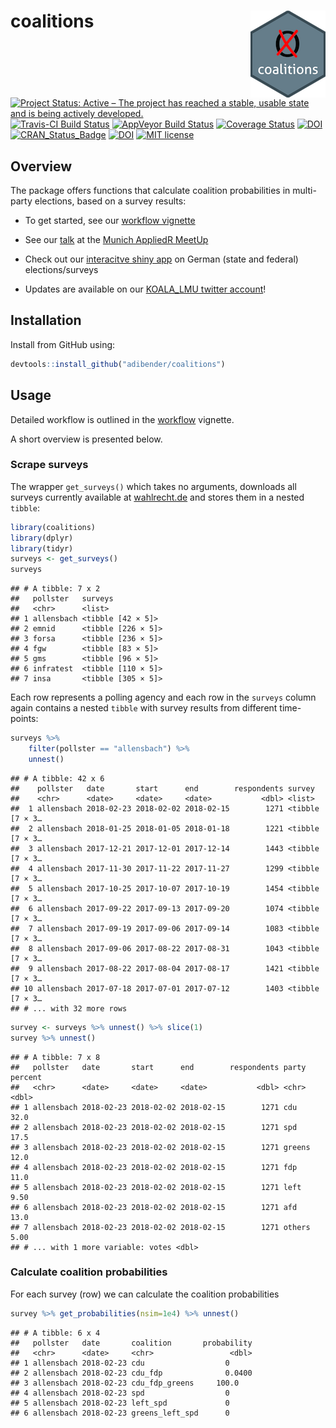 
# coalitions <img src="man/figures/logo.png" align="right" />

[![Project Status: Active – The project has reached a stable, usable
state and is being actively
developed.](https://www.repostatus.org/badges/latest/active.svg)](https://www.repostatus.org/#active)
[![Travis-CI Build
Status](https://travis-ci.org/adibender/coalitions.svg?branch=master)](https://travis-ci.org/adibender/coalitions)
[![AppVeyor Build
Status](https://ci.appveyor.com/api/projects/status/github/adibender/coalitions?branch=master&svg=true)](https://ci.appveyor.com/project/adibender/coalitions)
[![Coverage
Status](https://codecov.io/github/adibender/coalitions/master.svg)](https://codecov.io/github/adibender/coalitions?branch=master)
[![DOI](http://joss.theoj.org/papers/10.21105/joss.00606/status.svg)](https://doi.org/10.21105/joss.00606)
[![CRAN\_Status\_Badge](https://www.r-pkg.org/badges/version/coalitions)](https://cran.r-project.org/package=coalitions)
[![DOI](https://zenodo.org/badge/DOI/10.5281/zenodo.1172594.svg)](https://doi.org/10.5281/zenodo.1172594)
[![MIT
license](https://img.shields.io/badge/license-MIT-brightgreen.svg)](https://opensource.org/licenses/MIT)

## Overview

The package offers functions that calculate coalition probabilities in
multi-party elections, based on a survey results:

  - To get started, see our [workflow
    vignette](https://adibender.github.io/coalitions/articles/workflow.html)

  - See our [talk](https://adibender.netlify.com/talk/appliedr-meetup/)
    at the [Munich AppliedR
    MeetUp](https://www.meetup.com/de-DE/Applied-R-Munich/)

  - Check out our [interacitve shiny
    app](http://koala.stat.uni-muenchen.de/) on German (state and
    federal) elections/surveys

  - Updates are available on our [KOALA\_LMU twitter
    account](https://twitter.com/KOALA_LMU)\!

## Installation

Install from GitHub using:

``` r
devtools::install_github("adibender/coalitions")
```

## Usage

Detailed workflow is outlined in the
[workflow](https://adibender.github.io/coalitions/articles/workflow.html)
vignette.

A short overview is presented below.

### Scrape surveys

The wrapper `get_surveys()` which takes no arguments, downloads all
surveys currently available at
[wahlrecht.de](https://www.wahlrecht.de/umfragen) and stores them in a
nested `tibble`:

``` r
library(coalitions)
library(dplyr)
library(tidyr)
surveys <- get_surveys()
surveys
```

    ## # A tibble: 7 x 2
    ##   pollster   surveys           
    ##   <chr>      <list>            
    ## 1 allensbach <tibble [42 × 5]> 
    ## 2 emnid      <tibble [226 × 5]>
    ## 3 forsa      <tibble [236 × 5]>
    ## 4 fgw        <tibble [83 × 5]> 
    ## 5 gms        <tibble [96 × 5]> 
    ## 6 infratest  <tibble [110 × 5]>
    ## 7 insa       <tibble [305 × 5]>

Each row represents a polling agency and each row in the `surveys`
column again contains a nested `tibble` with survey results from
different time-points:

``` r
surveys %>%
    filter(pollster == "allensbach") %>%
    unnest()
```

    ## # A tibble: 42 x 6
    ##    pollster   date       start      end        respondents survey         
    ##    <chr>      <date>     <date>     <date>           <dbl> <list>         
    ##  1 allensbach 2018-02-23 2018-02-02 2018-02-15        1271 <tibble [7 × 3…
    ##  2 allensbach 2018-01-25 2018-01-05 2018-01-18        1221 <tibble [7 × 3…
    ##  3 allensbach 2017-12-21 2017-12-01 2017-12-14        1443 <tibble [7 × 3…
    ##  4 allensbach 2017-11-30 2017-11-22 2017-11-27        1299 <tibble [7 × 3…
    ##  5 allensbach 2017-10-25 2017-10-07 2017-10-19        1454 <tibble [7 × 3…
    ##  6 allensbach 2017-09-22 2017-09-13 2017-09-20        1074 <tibble [7 × 3…
    ##  7 allensbach 2017-09-19 2017-09-06 2017-09-14        1083 <tibble [7 × 3…
    ##  8 allensbach 2017-09-06 2017-08-22 2017-08-31        1043 <tibble [7 × 3…
    ##  9 allensbach 2017-08-22 2017-08-04 2017-08-17        1421 <tibble [7 × 3…
    ## 10 allensbach 2017-07-18 2017-07-01 2017-07-12        1403 <tibble [7 × 3…
    ## # ... with 32 more rows

``` r
survey <- surveys %>% unnest() %>% slice(1)
survey %>% unnest()
```

    ## # A tibble: 7 x 8
    ##   pollster   date       start      end        respondents party  percent
    ##   <chr>      <date>     <date>     <date>           <dbl> <chr>    <dbl>
    ## 1 allensbach 2018-02-23 2018-02-02 2018-02-15        1271 cdu      32.0 
    ## 2 allensbach 2018-02-23 2018-02-02 2018-02-15        1271 spd      17.5 
    ## 3 allensbach 2018-02-23 2018-02-02 2018-02-15        1271 greens   12.0 
    ## 4 allensbach 2018-02-23 2018-02-02 2018-02-15        1271 fdp      11.0 
    ## 5 allensbach 2018-02-23 2018-02-02 2018-02-15        1271 left      9.50
    ## 6 allensbach 2018-02-23 2018-02-02 2018-02-15        1271 afd      13.0 
    ## 7 allensbach 2018-02-23 2018-02-02 2018-02-15        1271 others    5.00
    ## # ... with 1 more variable: votes <dbl>

### Calculate coalition probabilities

For each survey (row) we can calculate the coalition probabilities

``` r
survey %>% get_probabilities(nsim=1e4) %>% unnest()
```

    ## # A tibble: 6 x 4
    ##   pollster   date       coalition       probability
    ##   <chr>      <date>     <chr>                 <dbl>
    ## 1 allensbach 2018-02-23 cdu                  0     
    ## 2 allensbach 2018-02-23 cdu_fdp              0.0400
    ## 3 allensbach 2018-02-23 cdu_fdp_greens     100.0   
    ## 4 allensbach 2018-02-23 spd                  0     
    ## 5 allensbach 2018-02-23 left_spd             0     
    ## 6 allensbach 2018-02-23 greens_left_spd      0
